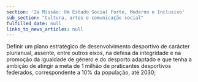 ```yaml
---
section: '2a Missão: Um Estado Social Forte, Moderno e Inclusivo'
sub_section: "Cultura, artes e comunicação social"
fulfilled_date: null
links_to_news_articles: null
---
```


Definir um plano estratégico de desenvolvimento desportivo de carácter plurianual, assente, entre outros eixos, na defesa da integridade e na promoção da igualdade de género e do desporto adaptado e que tenha a ambição de atingir a meta de 1 milhão de praticantes desportivos federados, correspondente a 10% da população, até 2030;